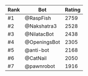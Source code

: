 Rank|Bot|Rating
---|---|---
#1|@RaspFish|2759
#2|@Nakshatra3|2528
#3|@NilatacBot|2438
#4|@OpeningsBot|2305
#5|@anti-bot|2168
#6|@CatNail|2050
#7|@pawnrobot|1916
